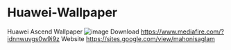 # Huawei-Wallpaper
Huawei Ascend Wallpaper
![image](https://github.com/user-attachments/assets/04f9fa1b-1b49-4afd-a3fa-dd4572d44c7f)
Download
https://www.mediafire.com/?idnnwuvgs0w9i9z
Website
https://sites.google.com/view/mahonisaglam
